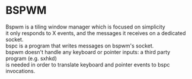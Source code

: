 # BSPWM 
Bspwm is a tiling window manager which is focused on simplicity  
it only responds to X events, and the messages it receives on a dedicated socket.  
bspc is a program that writes messages on bspwm's socket.  
bspwm doesn't handle any keyboard or pointer inputs: a third party program (e.g. sxhkd)   
is needed in order to translate keyboard and pointer events to bspc invocations.

